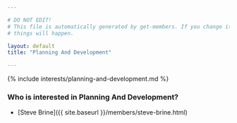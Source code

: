 ```yaml
---

# DO NOT EDIT!
# This file is automatically generated by get-members. If you change it, bad
# things will happen.

layout: default
title: "Planning And Development"

---
```


{% include interests/planning-and-development.md %}

### Who is interested in Planning And Development?


* [Steve Brine]({{ site.baseurl }}/members/steve-brine.html)
